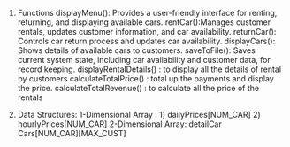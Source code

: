 1. Functions
displayMenu(): Provides a user-friendly interface for renting, returning, and displaying available cars.
rentCar():Manages customer rentals, updates customer information, and car availability.
returnCar(): Controls car return process and updates car availability.
displayCars(): Shows details of available cars to customers.
saveToFile(): Saves current system state, including car availability and customer data, for record keeping.
displayRentalDetails() : to display all the details of rental by      customers
calculateTotalPrice() : total up the payments and display the price.
calculateTotalRevenue() : to calculate all the price of the rentals

2. Data Structures:
1-Dimensional Array : 1) dailyPrices[NUM_CAR]
                      2) hourlyPrices[NUM_CAR]
2-Dimensional Array: detailCar Cars[NUM_CAR][MAX_CUST]

